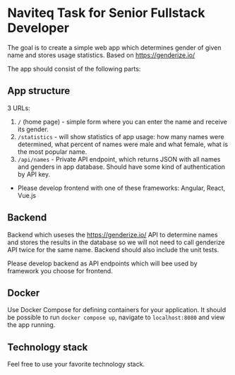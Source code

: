 # Naviteq Task for Senior Fullstack Developer

The goal is to create a simple web app which determines gender of given name and stores usage statistics. Based on https://genderize.io/

The app should consist of the following parts:

## App structure

3 URLs:

1. `/` (home page) - simple form where you can enter the name and receive its gender.
2. `/statistics` - will show statistics of app usage: how many names were determined, what percent of names were male and what female, what is the most popular name.
3. `/api/names` - Private API endpoint, which returns JSON with all names and genders in app database. Should have some kind of authentication by API key.

* Please develop frontend with one of these frameworks: Angular, React, Vue.js

## Backend

Backend which useses the https://genderize.io/ API to determine names and stores the results in the database so we will not need to call genderize API twice for the same name. Backend should also include the unit tests.

Please develop backend as API endpoints which will bee used by framework you choose for frontend.

## Docker

Use Docker Compose for defining containers for your application. It should be possible to run `docker compose up`, navigate to `localhost:8080` and view the app running.

## Technology stack

Feel free to use your favorite technology stack.
